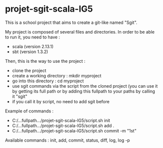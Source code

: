 # projet-sgit-scala-IG5

This is a school project that aims to create a git-like named "Sgit".

My project is composed of several files and directories. In order to be able to run it, you need to have :
 - scala (version  2.13.1)
 - sbt (version 1.3.2)
 
Then, this is the way to use the project :
 - clone the project
 - create a working directory : mkdir myproject
 - go into this directory : cd myproject
 - use sgit commands via the script from the cloned project (you can use it by getting its full path or by adding this fullpath to your   paths by calling it "sgit"
 - if you call it by script, no need to add sgit before
 
Example of commands :
 - C:/...fullpath.../projet-sgit-scala-IG5/script.sh init
 - C:/...fullpath.../projet-sgit-scala-IG5/script.sh add .
 - C:/...fullpath.../projet-sgit-scala-IG5/script.sh commit -m "1st"

Available commands : init, add, commit, status, diff, log, log -p
